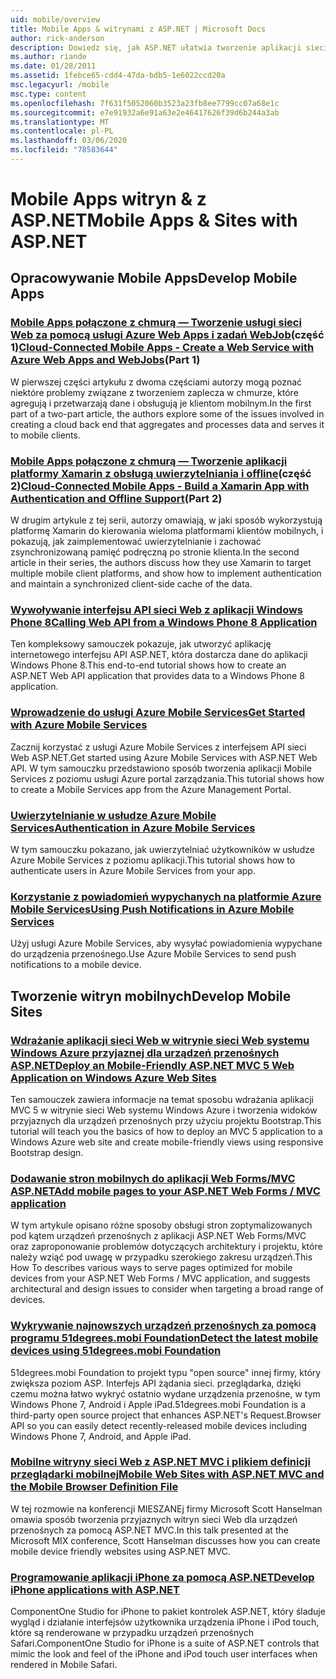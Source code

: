 ```yaml
---
uid: mobile/overview
title: Mobile Apps & witrynami z ASP.NET | Microsoft Docs
author: rick-anderson
description: Dowiedz się, jak ASP.NET ułatwia tworzenie aplikacji sieci Web dla urządzeń przenośnych
ms.author: riande
ms.date: 01/28/2011
ms.assetid: 1febce65-cdd4-47da-bdb5-1e6022ccd20a
msc.legacyurl: /mobile
msc.type: content
ms.openlocfilehash: 7f631f5052060b3523a23fb8ee7799cc07a68e1c
ms.sourcegitcommit: e7e91932a6e91a63e2e46417626f39d6b244a3ab
ms.translationtype: MT
ms.contentlocale: pl-PL
ms.lasthandoff: 03/06/2020
ms.locfileid: "78583644"
---
```

# <a name="mobile-apps--sites-with-aspnet"></a><span data-ttu-id="e7cf3-103">Mobile Apps witryn & z ASP.NET</span><span class="sxs-lookup"><span data-stu-id="e7cf3-103">Mobile Apps & Sites with ASP.NET</span></span>

## <a name="develop-mobile-apps"></a><span data-ttu-id="e7cf3-104">Opracowywanie Mobile Apps</span><span class="sxs-lookup"><span data-stu-id="e7cf3-104">Develop Mobile Apps</span></span>

### <a name="cloud-connected-mobile-apps---create-a-web-service-with-azure-web-apps-and-webjobspart-1"></a><span data-ttu-id="e7cf3-105">[Mobile Apps połączone z chmurą — Tworzenie usługi sieci Web za pomocą usługi Azure Web Apps i zadań WebJob](https://msdn.microsoft.com/magazine/mt185572)(część 1)</span><span class="sxs-lookup"><span data-stu-id="e7cf3-105">[Cloud-Connected Mobile Apps - Create a Web Service with Azure Web Apps and WebJobs](https://msdn.microsoft.com/magazine/mt185572)(Part 1)</span></span>

<span data-ttu-id="e7cf3-106">W pierwszej części artykułu z dwoma częściami autorzy mogą poznać niektóre problemy związane z tworzeniem zaplecza w chmurze, które agregują i przetwarzają dane i obsługują je klientom mobilnym.</span><span class="sxs-lookup"><span data-stu-id="e7cf3-106">In the first part of a two-part article, the authors explore some of the issues involved in creating a cloud back end that aggregates and processes data and serves it to mobile clients.</span></span>

### <a name="cloud-connected-mobile-apps---build-a-xamarin-app-with-authentication-and-offline-supportpart-2"></a><span data-ttu-id="e7cf3-107">[Mobile Apps połączone z chmurą — Tworzenie aplikacji platformy Xamarin z obsługą uwierzytelniania i offline](https://msdn.microsoft.com/magazine/mt422581.aspx)(część 2)</span><span class="sxs-lookup"><span data-stu-id="e7cf3-107">[Cloud-Connected Mobile Apps - Build a Xamarin App with Authentication and Offline Support](https://msdn.microsoft.com/magazine/mt422581.aspx)(Part 2)</span></span>

<span data-ttu-id="e7cf3-108">W drugim artykule z tej serii, autorzy omawiają, w jaki sposób wykorzystują platformę Xamarin do kierowania wieloma platformami klientów mobilnych, i pokazują, jak zaimplementować uwierzytelnianie i zachować zsynchronizowaną pamięć podręczną po stronie klienta.</span><span class="sxs-lookup"><span data-stu-id="e7cf3-108">In the second article in their series, the authors discuss how they use Xamarin to target multiple mobile client platforms, and show how to implement authentication and maintain a synchronized client-side cache of the data.</span></span>

### <a name="calling-web-api-from-a-windows-phone-8-application"></a>[<span data-ttu-id="e7cf3-109">Wywoływanie interfejsu API sieci Web z aplikacji Windows Phone 8</span><span class="sxs-lookup"><span data-stu-id="e7cf3-109">Calling Web API from a Windows Phone 8 Application</span></span>](../web-api/overview/mobile-clients/calling-web-api-from-a-windows-phone-8-application.md)

<span data-ttu-id="e7cf3-110">Ten kompleksowy samouczek pokazuje, jak utworzyć aplikację internetowego interfejsu API ASP.NET, która dostarcza dane do aplikacji Windows Phone 8.</span><span class="sxs-lookup"><span data-stu-id="e7cf3-110">This end-to-end tutorial shows how to create an ASP.NET Web API application that provides data to a Windows Phone 8 application.</span></span>

### <a name="get-started-with-azure-mobile-services"></a>[<span data-ttu-id="e7cf3-111">Wprowadzenie do usługi Azure Mobile Services</span><span class="sxs-lookup"><span data-stu-id="e7cf3-111">Get Started with Azure Mobile Services</span></span>](https://azure.microsoft.com/documentation/articles/mobile-services-dotnet-backend-windows-store-dotnet-get-started?WT.mc_id=zumo_aspnet)

<span data-ttu-id="e7cf3-112">Zacznij korzystać z usługi Azure Mobile Services z interfejsem API sieci Web ASP.NET.</span><span class="sxs-lookup"><span data-stu-id="e7cf3-112">Get started using Azure Mobile Services with ASP.NET Web API.</span></span> <span data-ttu-id="e7cf3-113">W tym samouczku przedstawiono sposób tworzenia aplikacji Mobile Services z poziomu usługi Azure portal zarządzania.</span><span class="sxs-lookup"><span data-stu-id="e7cf3-113">This tutorial shows how to create a Mobile Services app from the Azure Management Portal.</span></span>

### <a name="authentication-in-azure-mobile-services"></a>[<span data-ttu-id="e7cf3-114">Uwierzytelnianie w usłudze Azure Mobile Services</span><span class="sxs-lookup"><span data-stu-id="e7cf3-114">Authentication in Azure Mobile Services</span></span>](https://azure.microsoft.com/documentation/articles/mobile-services-dotnet-backend-windows-store-dotnet-get-started-users/?WT.mc_id=zumo_aspnet)

<span data-ttu-id="e7cf3-115">W tym samouczku pokazano, jak uwierzytelniać użytkowników w usłudze Azure Mobile Services z poziomu aplikacji.</span><span class="sxs-lookup"><span data-stu-id="e7cf3-115">This tutorial shows how to authenticate users in Azure Mobile Services from your app.</span></span>

### <a name="using-push-notifications-in-azure-mobile-services"></a>[<span data-ttu-id="e7cf3-116">Korzystanie z powiadomień wypychanych na platformie Azure Mobile Services</span><span class="sxs-lookup"><span data-stu-id="e7cf3-116">Using Push Notifications in Azure Mobile Services</span></span>](https://azure.microsoft.com/documentation/articles/mobile-services-dotnet-backend-windows-store-dotnet-get-started-push/?WT.mc_id=zumo_aspnet)

<span data-ttu-id="e7cf3-117">Użyj usługi Azure Mobile Services, aby wysyłać powiadomienia wypychane do urządzenia przenośnego.</span><span class="sxs-lookup"><span data-stu-id="e7cf3-117">Use Azure Mobile Services to send push notifications to a mobile device.</span></span>

## <a name="develop-mobile-sites"></a><span data-ttu-id="e7cf3-118">Tworzenie witryn mobilnych</span><span class="sxs-lookup"><span data-stu-id="e7cf3-118">Develop Mobile Sites</span></span>

### <a name="deploy-an-mobile-friendly-aspnet-mvc-5-web-application-on-windows-azure-web-sites"></a>[<span data-ttu-id="e7cf3-119">Wdrażanie aplikacji sieci Web w witrynie sieci Web systemu Windows Azure przyjaznej dla urządzeń przenośnych ASP.NET</span><span class="sxs-lookup"><span data-stu-id="e7cf3-119">Deploy an Mobile-Friendly ASP.NET MVC 5 Web Application on Windows Azure Web Sites</span></span>](https://docs.microsoft.com/azure/app-service-web/web-sites-dotnet-deploy-aspnet-mvc-mobile-app)

<span data-ttu-id="e7cf3-120">Ten samouczek zawiera informacje na temat sposobu wdrażania aplikacji MVC 5 w witrynie sieci Web systemu Windows Azure i tworzenia widoków przyjaznych dla urządzeń przenośnych przy użyciu projektu Bootstrap.</span><span class="sxs-lookup"><span data-stu-id="e7cf3-120">This tutorial will teach you the basics of how to deploy an MVC 5 application to a Windows Azure web site and create mobile-friendly views using responsive Bootstrap design.</span></span>

### <a name="add-mobile-pages-to-your-aspnet-web-forms--mvc-application"></a>[<span data-ttu-id="e7cf3-121">Dodawanie stron mobilnych do aplikacji Web Forms/MVC ASP.NET</span><span class="sxs-lookup"><span data-stu-id="e7cf3-121">Add mobile pages to your ASP.NET Web Forms / MVC application</span></span>](../whitepapers/add-mobile-pages-to-your-aspnet-web-forms-mvc-application.md)

<span data-ttu-id="e7cf3-122">W tym artykule opisano różne sposoby obsługi stron zoptymalizowanych pod kątem urządzeń przenośnych z aplikacji ASP.NET Web Forms/MVC oraz zaproponowanie problemów dotyczących architektury i projektu, które należy wziąć pod uwagę w przypadku szerokiego zakresu urządzeń.</span><span class="sxs-lookup"><span data-stu-id="e7cf3-122">This How To describes various ways to serve pages optimized for mobile devices from your ASP.NET Web Forms / MVC application, and suggests architectural and design issues to consider when targeting a broad range of devices.</span></span>

### <a name="detect-the-latest-mobile-devices-using-51degreesmobi-foundation"></a>[<span data-ttu-id="e7cf3-123">Wykrywanie najnowszych urządzeń przenośnych za pomocą programu 51degrees.mobi Foundation</span><span class="sxs-lookup"><span data-stu-id="e7cf3-123">Detect the latest mobile devices using 51degrees.mobi Foundation</span></span>](https://github.com/51Degrees/dotNET-Device-Detection)

<span data-ttu-id="e7cf3-124">51degrees.mobi Foundation to projekt typu "open source" innej firmy, który zwiększa poziom ASP. Interfejs API żądania sieci. przeglądarka, dzięki czemu można łatwo wykryć ostatnio wydane urządzenia przenośne, w tym Windows Phone 7, Android i Apple iPad.</span><span class="sxs-lookup"><span data-stu-id="e7cf3-124">51degrees.mobi Foundation is a third-party open source project that enhances ASP.NET's Request.Browser API so you can easily detect recently-released mobile devices including Windows Phone 7, Android, and Apple iPad.</span></span>

### <a name="mobile-web-sites-with-aspnet-mvc-and-the-mobile-browser-definition-file"></a>[<span data-ttu-id="e7cf3-125">Mobilne witryny sieci Web z ASP.NET MVC i plikiem definicji przeglądarki mobilnej</span><span class="sxs-lookup"><span data-stu-id="e7cf3-125">Mobile Web Sites with ASP.NET MVC and the Mobile Browser Definition File</span></span>](http://www.hanselman.com/blog/MixMobileWebSitesWithASPNETMVCAndTheMobileBrowserDefinitionFile.aspx)

<span data-ttu-id="e7cf3-126">W tej rozmowie na konferencji MIESZANEj firmy Microsoft Scott Hanselman omawia sposób tworzenia przyjaznych witryn sieci Web dla urządzeń przenośnych za pomocą ASP.NET MVC.</span><span class="sxs-lookup"><span data-stu-id="e7cf3-126">In this talk presented at the Microsoft MIX conference, Scott Hanselman discusses how you can create mobile device friendly websites using ASP.NET MVC.</span></span>

### <a name="develop-iphone-applications-with-aspnet"></a>[<span data-ttu-id="e7cf3-127">Programowanie aplikacji iPhone za pomocą ASP.NET</span><span class="sxs-lookup"><span data-stu-id="e7cf3-127">Develop iPhone applications with ASP.NET</span></span>](http://labs.componentone.com/iPhone/)

<span data-ttu-id="e7cf3-128">ComponentOne Studio for iPhone to pakiet kontrolek ASP.NET, który śladuje wygląd i działanie interfejsów użytkownika urządzenia iPhone i iPod touch, które są renderowane w przypadku urządzeń przenośnych Safari.</span><span class="sxs-lookup"><span data-stu-id="e7cf3-128">ComponentOne Studio for iPhone is a suite of ASP.NET controls that mimic the look and feel of the iPhone and iPod touch user interfaces when rendered in Mobile Safari.</span></span>
